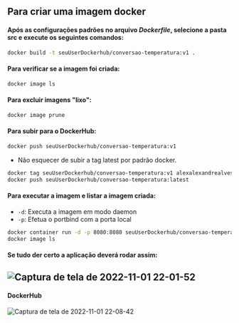 ##  Para criar uma imagem docker

#### Após as configurações padrões no arquivo *Dockerfile*, selecione a pasta src e execute os seguintes comandos:
```bash
docker build -t seuUserDockerhub/conversao-temperatura:v1 .

```
#### Para verificar se a imagem foi criada:
```bash
docker image ls

```
#### Para excluir imagens "lixo":
```bash
docker image prune

```
#### Para subir para o DockerHub:
```bash
docker push seuUserDockerhub/conversao-temperatura:v1
```
- Não esquecer de subir a tag latest por padrão docker.
```bash
docker tag seuUserDockerhub/conversao-temperatura:v1 alexalexandrealves/conversao-temperatura:latest
docker push seuUserDockerhub/conversao-temperatura:latest
```

#### Para executar a imagem e listar a imagem criada:
- `-d`: Executa a imagem em modo daemon
- `-p`: Efetua o portbind com a porta local

```bash
docker container run -d -p 8080:8080 seuUserDockerhub/conversao-temperatura:v1
docker image ls

```

#### Se tudo der certo a aplicação deverá rodar assim:

![Captura de tela de 2022-11-01 22-01-52](https://user-images.githubusercontent.com/70979408/199370890-2ab12f76-4011-40ac-82cd-4293073dfd9b.png)
--
#### DockerHub
![Captura de tela de 2022-11-01 22-08-42](https://user-images.githubusercontent.com/70979408/199371070-6bc64a61-f874-4245-a30e-e91e711bfc86.png)
